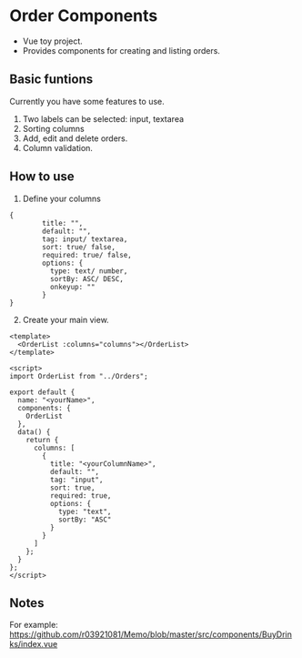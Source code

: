 # Order Components
- Vue toy project.
- Provides components for creating and listing orders.

## Basic funtions
Currently you have some features to use.
1. Two labels can be selected: input, textarea
2. Sorting columns
3. Add, edit and delete orders.
4. Column validation.

## How to use
1. Define your columns
```
{
        title: "",
        default: "",
        tag: input/ textarea,
        sort: true/ false,
        required: true/ false,
        options: {
          type: text/ number,
          sortBy: ASC/ DESC,
          onkeyup: ""
        }
}
```
2. Create your main view.
``` Vue
<template>
  <OrderList :columns="columns"></OrderList>
</template>

<script>
import OrderList from "../Orders";

export default {
  name: "<yourName>",
  components: {
    OrderList
  },
  data() {
    return {
      columns: [
        {
          title: "<yourColumnName>",
          default: "",
          tag: "input",
          sort: true,
          required: true,
          options: {
            type: "text",
            sortBy: "ASC"
          }
        }
      ]
    };
  }
};
</script>
```

## Notes
For example:  
https://github.com/r03921081/Memo/blob/master/src/components/BuyDrinks/index.vue
